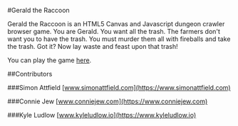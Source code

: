 #Gerald the Raccoon

Gerald the Raccoon is an HTML5 Canvas and Javascript dungeon crawler browser game. You are Gerald. You want all the trash.
The farmers don't want you to have the trash. You must murder them all with fireballs and take the trash. Got it? Now lay waste and feast upon that trash!

You can play the game [here](http://kyleludlow.github.io/project_glove).


##Contributors

###Simon Attfield
[www.simonattfield.com](https://www.simonattfield.com)

###Connie Jew
[www.conniejew.com](https://www.conniejew.com)

###Kyle Ludlow
[www.kyleludlow.io](https://www.kyleludlow.io)
